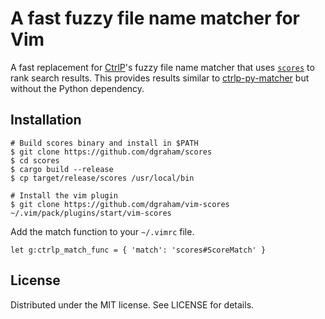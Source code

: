 # A fast fuzzy file name matcher for Vim

A fast replacement for [CtrlP][]'s fuzzy file name matcher that
uses [`scores`][scores] to rank search results. This provides results
similar to [ctrlp-py-matcher][py] but without the Python dependency.

[scores]: https://github.com/dgraham/scores
[CtrlP]: https://github.com/ctrlpvim/ctrlp.vim
[py]: https://github.com/FelikZ/ctrlp-py-matcher

## Installation

```
# Build scores binary and install in $PATH
$ git clone https://github.com/dgraham/scores
$ cd scores
$ cargo build --release
$ cp target/release/scores /usr/local/bin
```

```
# Install the vim plugin
$ git clone https://github.com/dgraham/vim-scores ~/.vim/pack/plugins/start/vim-scores
```

Add the match function to your `~/.vimrc` file.

```vim
let g:ctrlp_match_func = { 'match': 'scores#ScoreMatch' }
```

## License

Distributed under the MIT license. See LICENSE for details.
